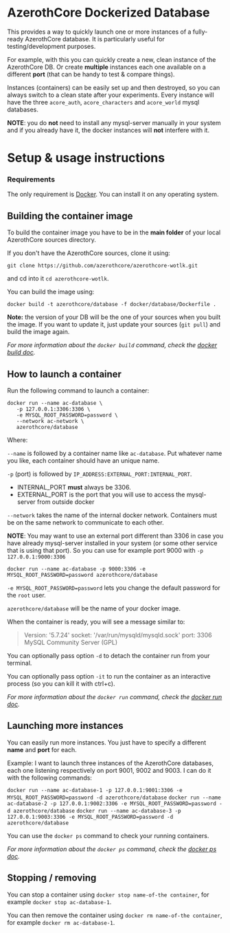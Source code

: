 # AzerothCore Dockerized Database

This provides a way to quickly launch one or more instances of a fully-ready AzerothCore database. It is particularly useful for testing/development purposes.

For example, with this you can quickly create a new, clean instance of the AzerothCore DB. Or create **multiple** instances each one available on a different **port** (that can be handy to test & compare things).

Instances (containers) can be easily set up and then destroyed, so you can always switch to a clean state after your experiments. Every instance will have the three `acore_auth`, `acore_characters` and `acore_world` mysql databases.

**NOTE**: you do **not** need to install any mysql-server manually in your system and if you already have it, the docker instances will **not** interfere with it.


# Setup & usage instructions

### Requirements

The only requirement is [Docker](https://docs.docker.com/install/). You can install it on any operating system.


## Building the container image

To build the container image you have to be in the **main folder** of your local AzerothCore sources directory.

If you don't have the AzerothCore sources, clone it using:

`git clone https://github.com/azerothcore/azerothcore-wotlk.git`

and cd into it `cd azerothcore-wotlk`.

You can build the image using:

```
docker build -t azerothcore/database -f docker/database/Dockerfile .
```

**Note:** the version of your DB will be the one of your sources when you built the image. If you want to update it, just update your sources (`git pull`) and build the image again.

*For more information about the `docker build` command, check the [docker build doc](https://docs.docker.com/engine/reference/commandline/build/).*


## How to launch a container

Run the following command to launch a container:

```
docker run --name ac-database \
   -p 127.0.0.1:3306:3306 \
   -e MYSQL_ROOT_PASSWORD=password \
   --network ac-network \
   azerothcore/database
```

Where:

`--name` is followed by a container name like `ac-database`. Put whatever name you like, each container should have an unique name.

`-p` (port) is followed by `IP_ADDRESS:EXTERNAL_PORT:INTERNAL_PORT`.

- INTERNAL_PORT **must** always be 3306.
- EXTERNAL_PORT is the port that you will use to access the mysql-server from outside docker

`--network` takes the name of the internal docker network. Containers must be on the same network to communicate to each other.

**NOTE**: You may want to use an external port different than 3306 in case you have already mysql-server installed in your system (or some other service that is using that port). So you can use for example port 9000 with `-p 127.0.0.1:9000:3306`

`docker run --name ac-database -p 9000:3306 -e MYSQL_ROOT_PASSWORD=password azerothcore/database`

`-e MYSQL_ROOT_PASSWORD=password` lets you change the default password for the `root` user.

`azerothcore/database` will be the name of your docker image.

When the container is ready, you will see a message similar to:

> Version: '5.7.24'  socket: '/var/run/mysqld/mysqld.sock'  port: 3306  MySQL Community Server (GPL)

You can optionally pass option `-d` to detach the container run from your terminal.

You can optionally pass option `-it` to run the container as an interactive process (so you can kill it with ctrl+c).

*For more information about the `docker run` command, check the [docker run doc](https://docs.docker.com/engine/reference/run/).*

## Launching more instances

You can easily run more instances. You just have to specify a different **name** and **port** for each.

Example: I want to launch three instances of the AzerothCore databases, each one listening respectively on port 9001, 9002 and 9003. I can do it with the following commands:

`docker run --name ac-database-1 -p 127.0.0.1:9001:3306 -e MYSQL_ROOT_PASSWORD=password -d azerothcore/database`
`docker run --name ac-database-2 -p 127.0.0.1:9002:3306 -e MYSQL_ROOT_PASSWORD=password -d azerothcore/database`
`docker run --name ac-database-3 -p 127.0.0.1:9003:3306 -e MYSQL_ROOT_PASSWORD=password -d azerothcore/database`

You can use the `docker ps` command to check your running containers.

*For more information about the `docker ps` command, check the [docker ps doc](https://docs.docker.com/engine/reference/commandline/ps/).*

## Stopping / removing

You can stop a container using `docker stop name-of-the container`, for example `docker stop ac-database-1`.

You can then remove the container using `docker rm name-of-the container`, for example `docker rm ac-database-1`.
